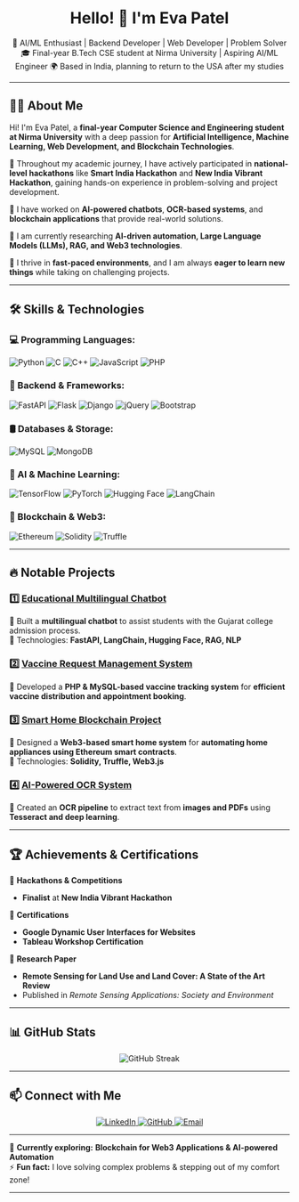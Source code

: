 <h1 align="center">Hello! 👋 I'm Eva Patel</h1>

<p align="center">
  🚀 AI/ML Enthusiast | Backend Developer | Web Developer | Problem Solver  
  🎓 Final-year B.Tech CSE student at Nirma University | Aspiring AI/ML Engineer  
  🌍 Based in India, planning to return to the USA after my studies  
</p>

---

## 👩‍💻 About Me  

Hi! I'm Eva Patel, a **final-year Computer Science and Engineering student at Nirma University** with a deep passion for **Artificial Intelligence, Machine Learning, Web Development, and Blockchain Technologies**.  

🔹 Throughout my academic journey, I have actively participated in **national-level hackathons** like **Smart India Hackathon** and **New India Vibrant Hackathon**, gaining hands-on experience in problem-solving and project development.  

🔹 I have worked on **AI-powered chatbots**, **OCR-based systems**, and **blockchain applications** that provide real-world solutions.  

🔹 I am currently researching **AI-driven automation, Large Language Models (LLMs), RAG, and Web3 technologies**.  

🔹 I thrive in **fast-paced environments**, and I am always **eager to learn new things** while taking on challenging projects.  

---

## 🛠 Skills & Technologies  

### **💻 Programming Languages:**  
![Python](https://img.shields.io/badge/Python-3776AB?style=for-the-badge&logo=python&logoColor=white)
![C](https://img.shields.io/badge/C-A8B9CC?style=for-the-badge&logo=c&logoColor=black)
![C++](https://img.shields.io/badge/C++-00599C?style=for-the-badge&logo=cplusplus&logoColor=white)
![JavaScript](https://img.shields.io/badge/JavaScript-F7DF1E?style=for-the-badge&logo=javascript&logoColor=black)
![PHP](https://img.shields.io/badge/PHP-777BB4?style=for-the-badge&logo=php&logoColor=white)  

### **📡 Backend & Frameworks:**  
![FastAPI](https://img.shields.io/badge/FastAPI-009688?style=for-the-badge&logo=fastapi&logoColor=white)
![Flask](https://img.shields.io/badge/Flask-000000?style=for-the-badge&logo=flask&logoColor=white)
![Django](https://img.shields.io/badge/Django-092E20?style=for-the-badge&logo=django&logoColor=white)
![jQuery](https://img.shields.io/badge/jQuery-0769AD?style=for-the-badge&logo=jquery&logoColor=white)
![Bootstrap](https://img.shields.io/badge/Bootstrap-563D7C?style=for-the-badge&logo=bootstrap&logoColor=white)  

### **🛢️ Databases & Storage:**  
![MySQL](https://img.shields.io/badge/MySQL-4479A1?style=for-the-badge&logo=mysql&logoColor=white)
![MongoDB](https://img.shields.io/badge/MongoDB-47A248?style=for-the-badge&logo=mongodb&logoColor=white)

### **🤖 AI & Machine Learning:**  
![TensorFlow](https://img.shields.io/badge/TensorFlow-FF6F00?style=for-the-badge&logo=tensorflow&logoColor=white)
![PyTorch](https://img.shields.io/badge/PyTorch-EE4C2C?style=for-the-badge&logo=pytorch&logoColor=white)
![Hugging Face](https://img.shields.io/badge/HuggingFace-F6D71D?style=for-the-badge&logo=huggingface&logoColor=black)
![LangChain](https://img.shields.io/badge/LangChain-005F8D?style=for-the-badge&logo=langchain&logoColor=white)

### **🔗 Blockchain & Web3:**  
![Ethereum](https://img.shields.io/badge/Ethereum-3C3C3D?style=for-the-badge&logo=ethereum&logoColor=white)
![Solidity](https://img.shields.io/badge/Solidity-363636?style=for-the-badge&logo=solidity&logoColor=white)
![Truffle](https://img.shields.io/badge/Truffle-5E464D?style=for-the-badge&logo=truffle&logoColor=white)

---

## 🔥 Notable Projects  

### **1️⃣ [Educational Multilingual Chatbot](https://github.com/evapatel1654/Educationl_Chatbot)**  
🤖 Built a **multilingual chatbot** to assist students with the Gujarat college admission process.  
🔹 Technologies: **FastAPI, LangChain, Hugging Face, RAG, NLP**  

### **2️⃣ [Vaccine Request Management System](https://github.com/evapatel1654/Vaccine-Management-System-Using-PHP)**  
💉 Developed a **PHP & MySQL-based vaccine tracking system** for **efficient vaccine distribution and appointment booking**.  

### **3️⃣ [Smart Home Blockchain Project](https://github.com/yourrepo)**  
🏡 Designed a **Web3-based smart home system** for **automating home appliances using Ethereum smart contracts**.  
🔹 Technologies: **Solidity, Truffle, Web3.js**  

### **4️⃣ [AI-Powered OCR System](https://github.com/evapatel1654/OCR-Text-Detection-App)**  
📄 Created an **OCR pipeline** to extract text from **images and PDFs** using **Tesseract and deep learning**.  

---

## 🏆 Achievements & Certifications  

🏅 **Hackathons & Competitions**  
- **Finalist** at **New India Vibrant Hackathon**

📜 **Certifications**  
- **Google Dynamic User Interfaces for Websites**  
- **Tableau Workshop Certification**  

📖 **Research Paper**  
- **Remote Sensing for Land Use and Land Cover: A State of the Art Review**  
- Published in *Remote Sensing Applications: Society and Environment*  

---

## 📊 GitHub Stats  

<p align="center">
  <img src="https://github-readme-streak-stats.herokuapp.com/?user=evapatel1654&theme=radical" alt="GitHub Streak" />
  <br>
<!--   <img src="https://github-readme-stats.vercel.app/api?username=evapatel1654&show_icons=true&theme=radical" alt="GitHub Stats" /> -->
</p>

---

## 📫 Connect with Me  

<p align="center">
  <a href="https://www.linkedin.com/in/eva-patel-1533b4260/">
    <img src="https://img.shields.io/badge/LinkedIn-0A66C2?style=for-the-badge&logo=linkedin&logoColor=white" alt="LinkedIn" />
  </a>
  <a href="https://github.com/evapatel1654">
    <img src="https://img.shields.io/badge/GitHub-181717?style=for-the-badge&logo=github&logoColor=white" alt="GitHub" />
  </a>
  <a href="mailto:evachiragpatel@gmail.com">
    <img src="https://img.shields.io/badge/Email-D14836?style=for-the-badge&logo=gmail&logoColor=white" alt="Email" />
  </a>
</p>

---

🌱 **Currently exploring:** **Blockchain for Web3 Applications & AI-powered Automation**  
⚡ **Fun fact:** I love solving complex problems & stepping out of my comfort zone!  

---

